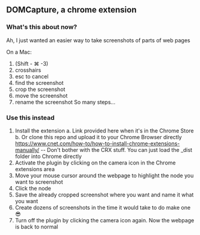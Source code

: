 ## DOMCapture, a chrome extension

### What's this about now?

Ah, I just wanted an easier way to take screenshots of parts of web pages 

On a Mac:
 1. (Shift - ⌘ -3)
 2. crosshairs
 3. esc to cancel
 4. find the screenshot
 5. crop the screenshot
 6. move the screenshot
 7. rename the screenshot
So many steps... 

### Use this instead

 1. Install the extension
   a. Link provided here when it's in the Chrome Store
   b. Or clone this repo and upload it to your Chrome Browser directly
https://www.cnet.com/how-to/how-to-install-chrome-extensions-manually/
-- Don't bother with the CRX stuff. You can just load the _dist folder 
into Chrome directly
 2. Activate the plugin by clicking on the camera icon in the Chrome extensions area
 3. Move your mouse cursor around the webpage to highlight the node you want to screenshot
 4. Click the node
 5. Save the already cropped screenshot where you want and name it what you want
 6. Create dozens of screenshots in the time it would take to do make one :sunglasses:
 7. Turn off the plugin by clicking the camera icon again. Now the webpage is back to normal
